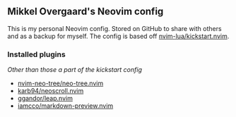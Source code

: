 ## Mikkel Overgaard's Neovim config
This is my personal Neovim config. Stored on GitHub to share with others and as a backup for myself.
The config is based off [nvim-lua/kickstart.nvim](/https://github.com/nvim-lua/kickstart.nvim).

### Installed plugins
*Other than those a part of the kickstart config*
- [nvim-neo-tree/neo-tree.nvim](https://github.com/nvim-neo-tree/neo-tree.nvim)
- [karb94/neoscroll.nvim](https://github.com/karb94/neoscroll.nvim)
- [ggandor/leap.nvim](https://github.com/ggandor/leap.nvim)
- [iamcco/markdown-preview.nvim](https://github.com/iamcco/markdown-preview.nvim)
